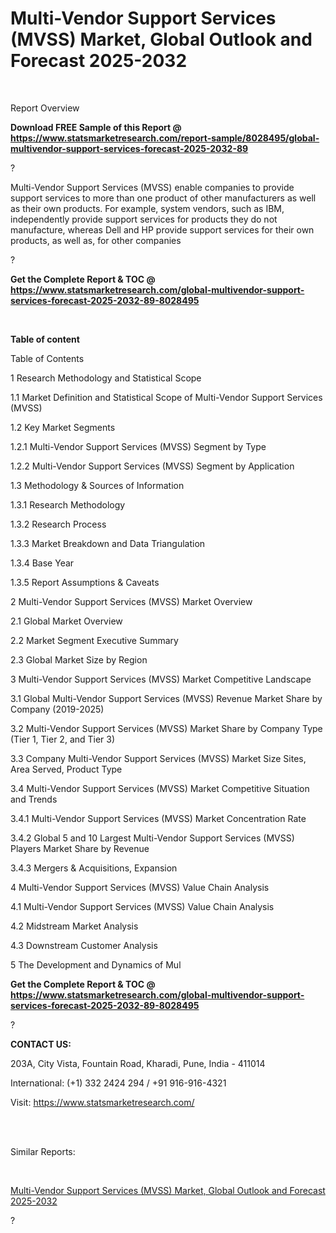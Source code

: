 <h1>Multi-Vendor Support Services (MVSS) Market, Global Outlook and Forecast 2025-2032</h1><br/><p>Report Overview</p>
 
 
 
 <div><b>Download FREE Sample of this Report @ <a href="https://www.statsmarketresearch.com/download-free-sample/8028495/global-multivendor-support-services-forecast-2025-2032-89">https://www.statsmarketresearch.com/report-sample/8028495/global-multivendor-support-services-forecast-2025-2032-89</a></b></div>
 
 
 
 <p>? </p>
 
 
 
 <p>Multi-Vendor Support Services (MVSS) enable companies to provide support services to more than one product of other manufacturers as well as their own products. For example, system vendors, such as IBM, independently provide support services for products they do not manufacture, whereas Dell and HP provide support services for their own products, as well as, for other companies</p>
 
 
 
 <p>? </p>
 
 
 
 <div><b>Get the Complete Report & TOC @ <a href="https://www.statsmarketresearch.com/global-multivendor-support-services-forecast-2025-2032-89-8028495">https://www.statsmarketresearch.com/global-multivendor-support-services-forecast-2025-2032-89-8028495</a></b></div>
 
 
 
 <p><br />
 
 <b>Table of content</b></p>
 
 
 
 <p>Table of Contents<br />
 
 1 Research Methodology and Statistical Scope<br />
 
 1.1 Market Definition and Statistical Scope of Multi-Vendor Support Services (MVSS)<br />
 
 1.2 Key Market Segments<br />
 
 1.2.1 Multi-Vendor Support Services (MVSS) Segment by Type<br />
 
 1.2.2 Multi-Vendor Support Services (MVSS) Segment by Application<br />
 
 1.3 Methodology & Sources of Information<br />
 
 1.3.1 Research Methodology<br />
 
 1.3.2 Research Process<br />
 
 1.3.3 Market Breakdown and Data Triangulation<br />
 
 1.3.4 Base Year<br />
 
 1.3.5 Report Assumptions & Caveats<br />
 
 2 Multi-Vendor Support Services (MVSS) Market Overview<br />
 
 2.1 Global Market Overview<br />
 
 2.2 Market Segment Executive Summary<br />
 
 2.3 Global Market Size by Region<br />
 
 3 Multi-Vendor Support Services (MVSS) Market Competitive Landscape<br />
 
 3.1 Global Multi-Vendor Support Services (MVSS) Revenue Market Share by Company (2019-2025)<br />
 
 3.2 Multi-Vendor Support Services (MVSS) Market Share by Company Type (Tier 1, Tier 2, and Tier 3)<br />
 
 3.3 Company Multi-Vendor Support Services (MVSS) Market Size Sites, Area Served, Product Type<br />
 
 3.4 Multi-Vendor Support Services (MVSS) Market Competitive Situation and Trends<br />
 
 3.4.1 Multi-Vendor Support Services (MVSS) Market Concentration Rate<br />
 
 3.4.2 Global 5 and 10 Largest Multi-Vendor Support Services (MVSS) Players Market Share by Revenue<br />
 
 3.4.3 Mergers & Acquisitions, Expansion<br />
 
 4 Multi-Vendor Support Services (MVSS) Value Chain Analysis<br />
 
 4.1 Multi-Vendor Support Services (MVSS) Value Chain Analysis<br />
 
 4.2 Midstream Market Analysis<br />
 
 4.3 Downstream Customer Analysis<br />
 
 5 The Development and Dynamics of Mul</p>
 
 
 
 <div><b>Get the Complete Report & TOC @ <a href="https://www.statsmarketresearch.com/global-multivendor-support-services-forecast-2025-2032-89-8028495">https://www.statsmarketresearch.com/global-multivendor-support-services-forecast-2025-2032-89-8028495</a></b></div>
 
 
 
 <p>? </p>
 
 
 
 <p><b>CONTACT US:</b><br />
 
 203A, City Vista, Fountain Road, Kharadi, Pune, India - 411014<br />
 
 International: (+1) 332 2424 294 / +91 916-916-4321<br />
 
 Visit: <a href="https://www.statsmarketresearch.com/">https://www.statsmarketresearch.com/</a><br />
 
 <br />
 
 <br />
 
 Similar Reports:<br />
 
 <br />
 
 <a href="https://www.statsmarketresearch.com/global-multivendor-support-services-forecast-2025-2032-763-8028494">Multi-Vendor Support Services (MVSS) Market, Global Outlook and Forecast 2025-2032</a><br />
 
 ? </p>